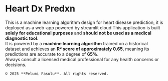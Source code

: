 # Heart Dx Predxn
 This is a machine learning algorithm design for heart disease prediction, it is deployed as a web-app powered by streamlit cloud
This application is built **solely for educational purposes** and **should not be used as a medical diagnostic tool**.  
    It is powered by a **machine learning algorithm** trained on a historical dataset and achieves an **R² score of approximately 0.65**, meaning its predictions are accurate to a degree of **65%**.  
    Always consult a licensed medical professional for any health concerns or decisions.

    © 2025 **Pelumi Fasulu**. All rights reserved.
